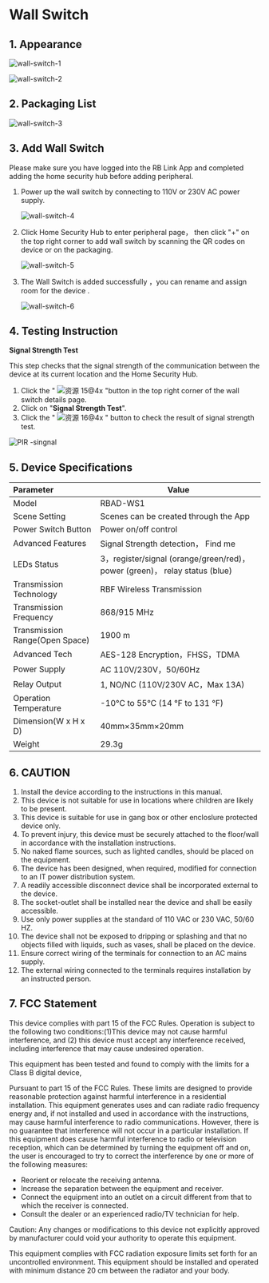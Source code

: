 # Wall Switch

## 1. Appearance

![wall-switch-1](https://dusunprj.oss-us-west-1.aliyuncs.com/wall-switch-1.png)

![wall-switch-2](https://dusunprj.oss-us-west-1.aliyuncs.com/wall-switch-2.png)

## 2. Packaging List

![wall-switch-3](https://dusunprj.oss-us-west-1.aliyuncs.com/wall-switch-3.png)

## 3. Add Wall Switch

Please make sure you have logged into the RB Link App and completed adding the home security hub before adding peripheral.

1. Power up the wall switch by connecting to 110V or 230V AC power supply.

   ![wall-switch-4](https://dusunprj.oss-us-west-1.aliyuncs.com/wall-switch-4.png)

2. Click Home Security Hub to enter peripheral page， then click "+" on the top right corner to add wall switch by scanning the QR codes on device or on the packaging.

   ![wall-switch-5](https://dusunprj.oss-us-west-1.aliyuncs.com/wall-switch-5.png)

3. The Wall Switch is added successfully ，you can rename and assign room for the device .

   ![wall-switch-6](https://dusunprj.oss-us-west-1.aliyuncs.com/wall-switch-6.png)

   

## 4. Testing Instruction

**Signal Strength Test**

This step checks that the signal strength of the communication between the device at its current location and the Home Security Hub.

1. Click the " ![资源 15@4x](https://dusunprj.oss-us-west-1.aliyuncs.com/%E8%B5%84%E6%BA%90%2015@4x.png) "button in the top right corner of the wall switch details page.
2. Click on "**Signal Strength Test**".
3. Click the " ![资源 16@4x](https://dusunprj.oss-us-west-1.aliyuncs.com/%E8%B5%84%E6%BA%90%2016@4x.png) " button to check the result of signal strength test. 

![PIR -singnal](https://dusunprj.oss-us-west-1.aliyuncs.com/PIR%20-singnal.png)

## 5. Device Specifications

| Parameter                      | Value                                                        |
| :----------------------------- | ------------------------------------------------------------ |
| Model                          | RBAD-WS1                                                     |
| Scene Setting                  | Scenes can be created through the App                        |
| Power Switch Button            | Power on/off control                                         |
| Advanced Features              | Signal Strength detection， Find me                          |
| LEDs Status                    | 3，register/signal (orange/green/red)， power (green)， relay status (blue) |
| Transmission Technology        | RBF Wireless Transmission                                    |
| Transmission Frequency         | 868/915 MHz                                                  |
| Transmission Range(Open Space) | 1900 m                                                       |
| Advanced Tech                  | AES-128 Encryption，FHSS，TDMA                               |
| Power Supply                   | AC 110V/230V，50/60Hz                                        |
| Relay Output                   | 1, NO/NC (110V/230V AC，Max 13A)                             |
| Operation Temperature          | -10°C to 55°C (14 °F to 131 °F)                              |
| Dimension(W x H x D)           | 40mm×35mm×20mm                                               |
| Weight                         | 29.3g                                                        |

## 6. CAUTION

1. Install the device according to the instructions in this manual.
2. This device is not suitable for use in locations where children are likely to be present.
3. This device is suitable for use in gang box or other encloslure protected device only.
4. To prevent injury, this device must be securely attached to the floor/wall in accordance with the installation instructions.
5. No naked flame sources, such as lighted candles, should be placed on the equipment.
6. The device has been designed, when required, modified for connection to an IT power distribution system.
7. A readily accessible disconnect device shall be incorporated external to the device.
8. The socket-outlet shall be installed near the device and shall be easily accessible.
9. Use only power supplies at the standard of 110 VAC or 230 VAC, 50/60 HZ.
10. The device shall not be exposed to dripping or splashing and that no objects filled with liquids, such as vases, shall be placed on the device.
11. Ensure correct wiring of the terminals for connection to an AC mains supply.
12. The external wiring connected to the terminals requires installation by an instructed person.

## 7. FCC  Statement

This device complies with part 15 of the FCC Rules. Operation is subject to the following two conditions:(1)This device may not cause harmful interference, and (2) this device must accept any interference received, including interference that may cause undesired operation.

This equipment has been tested and found to comply with the limits for a Class B digital device,

Pursuant to part 15 of the FCC Rules. These limits are designed to provide reasonable protection against harmful interference in a residential installation. This equipment generates uses and can radiate radio frequency energy and, if not installed and used in accordance with the instructions, may cause harmful interference to radio communications. However, there is no guarantee that interference will not occur in a particular installation. If this equipment does cause harmful interference to radio or television reception, which can be determined by turning the equipment off and on, the user is encouraged to try to correct the interference by one or more of the following measures:

- Reorient or relocate the receiving antenna.
- Increase the separation between the equipment and receiver.
- Connect the equipment into an outlet on a circuit different from that to which the receiver is connected.
- Consult the dealer or an experienced radio/TV technician for help.

Caution: Any changes or modifications to this device not explicitly approved by manufacturer could void your authority to operate this equipment.

This equipment complies with FCC radiation exposure limits set forth for an uncontrolled environment. This equipment should be installed and operated with minimum distance 20 cm between the radiator and your body.

